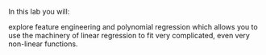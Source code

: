 In this lab you will:

explore feature engineering and polynomial regression which allows you to use the machinery of linear regression to fit very complicated, even very non-linear functions.
